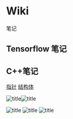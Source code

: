 # Wiki
笔记


## Tensorflow 笔记

## C++笔记


[指针](https://github.com/sivanWu0222/Wiki/blob/master/c%2B%2B/%E6%8C%87%E9%92%88.md)
[结构体](https://github.com/sivanWu0222/Wiki/blob/master/c%2B%2B/%E7%BB%93%E6%9E%84%E4%BD%93.md)




![title](https://raw.githubusercontent.com/sivanWu0222/ImageHosting/master/gitnote/2020/02/26/Pasted%20Graphic%206-1582682976592.png)![title](https://raw.githubusercontent.com/sivanWu0222/ImageHosting/master/gitnote/2020/02/26/Pasted%20Graphic%206-1582683099982.png)


![title](https://raw.githubusercontent.com/sivanWu0222/ImageHosting/master/gitnote/2020/02/26/Pasted%20Graphic%205-1582683222925.png)
![title](https://raw.githubusercontent.com/sivanWu0222/ImageHosting/master/gitnote/2020/02/26/Pasted%20Graphic%204-1582683238374.png)
![title](https://raw.githubusercontent.com/sivanWu0222/ImageHosting/master/gitnote/2020/02/26/Pasted%20Graphic%205-1582683683125.png)


